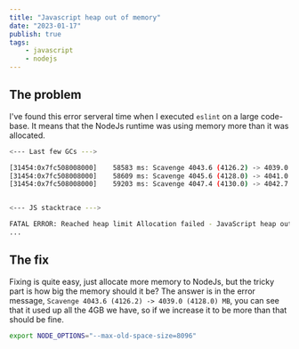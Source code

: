 ```yaml
---
title: "Javascript heap out of memory"
date: "2023-01-17"
publish: true
tags:
    - javascript
    - nodejs
---
```


## The problem
I've found this error serveral time when I executed `eslint` on a large code-base. It means that the NodeJs runtime was using memory more than it was allocated.
```sh
<--- Last few GCs --->

[31454:0x7fc508008000]    58583 ms: Scavenge 4043.6 (4126.2) -> 4039.0 (4128.0) MB, 9.7 / 0.0 ms  (average mu = 0.581, current mu = 0.264) allocation failure
[31454:0x7fc508008000]    58609 ms: Scavenge 4045.6 (4128.0) -> 4041.0 (4130.0) MB, 9.6 / 0.0 ms  (average mu = 0.581, current mu = 0.264) allocation failure
[31454:0x7fc508008000]    59203 ms: Scavenge 4047.4 (4130.0) -> 4042.7 (4147.2) MB, 575.5 / 0.0 ms  (average mu = 0.581, current mu = 0.264) allocation failure


<--- JS stacktrace --->

FATAL ERROR: Reached heap limit Allocation failed - JavaScript heap out of memory
...
```

## The fix
Fixing is quite easy, just allocate more memory to NodeJs, but the tricky part is how big the memory should it be? The answer is in the error message, `Scavenge 4043.6 (4126.2) -> 4039.0 (4128.0) MB`, you can see that it used up all the 4GB we have, so if we increase it to be more than that should be fine.
```sh
export NODE_OPTIONS="--max-old-space-size=8096"
```